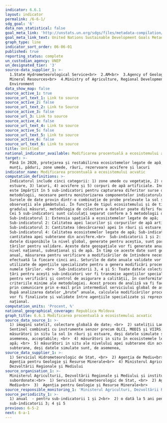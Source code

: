 ```yaml
---
indicator: 6.6.1
layout: indicator
permalink: /6-6-1/
sdg_goal: '6'
data_non_statistical: false
goal_meta_link: 'http://unstats.un.org/sdgs/files/metadata-compilation/Metadata-Goal-6.pdf'
goal_meta_link_text: United Nations Sustainable Development Goals Metadata (pdf 428kB)
graph_type: line
indicator_sort_order: 06-06-01
published: true
reporting_status: complete
un_custodian_agency: UNEP
un_designated_tier: '3'
source-data_supplier_1: >-
  1.State Hydrometeorological Service<br>  2.AM<br>  3.Agency of Geology and
  Mineral Resources<br>  4.Ministry of Agriculture, Regional Development and
  Environment
data_show_map: false
source_active_1: true
source_url_text_1: Link to source
source_active_2: false
source_url_text_2: Link to Source
source_active_3: false
source_url_3: Link to source
source_active_4: false
source_url_text_4: Link to source
source_active_5: false
source_url_text_5: Link to source
source_active_6: false
source_url_text_6: Link to source
title: Untitled
national_indicator_available: Modificarea procentuală a ecosistemului acvatic
target: >-
  Până în 2020, protejarea și restabilirea ecosistemelor legate de apă, inclusiv
  munți, păduri, zone umede, râuri, rezervoare acvifere și lacuri
indicator_name: Modificarea procentuală a ecosistemului acvatic
computation_definitions: >-
  Indicatorul include cinci categorii: 1) zone umede cu vegetație, 2) râuri și
  estuare, 3) lacuri, 4) acvifere și 5) corpuri de apă artificiale. Indicatorul
  este împărțit în 5 sub-indicatori pentru capturarea diferitor surse de date și
  metodologii, necesare pentru monitorizarea componentelor indicatorului.
  Sursele de date provin dintr-o combinație de probe prelevate la sol și
  observații ale pământului. În funcție de tipul ecosistemului și de tipul
  gradului măsurat, metodologia de colectare a datelor poate diferi foarte mult.
  Cei 5 sub-indicatori sunt calculați separat conform a 5 metodologii diferite:
  Sub-indicatorul 1: Extensia spațială a ecosistemelor legate de apă;
  Sub-indicatorul 2: Calitatea apei lacurilor și corpurilor de apă artificiale;
  Sub-indicatorul 3: Cantitatea (descărcarea) apei în râuri și estuare;
  Sub-indicatorul 4: Calitatea ecosistemelor legate de apă; Sub-indicatorul 5:
  cantitatea apei subterane din acvifere.<br>  Sub-indicatorii 1 și 2: Toate
  datele disponibile la nivel global, generate pentru aceștia, sunt partajate
  țărilor pentru validare. Aceste date geospațiale vor fi generate anual la
  nivel național, subnațional și de apă. În timp ce aceste date sunt generate
  anual, măsurarea pentru verificare a modificărilor de întindere necesită a fi
  efectuată la fiecare cinci ani. Seturile de date anuale validate vor fi
  utilizate de agențiile specializate pentru a genera modificări procentuale în
  numele țărilor. <br>  Sub-indicatorii 3, 4 și 5: Toate datele colectate în
  țări pentru acești sub-indicatori vor fi transmise agențiilor specializate
  pentru verificări și control de asigurare a calității, în conformitate cu
  criteriile minime ale metodologiei. Acest proces de analiză va fi facilitat
  prin comunicare prin e-mail prin intermediul serviciului global de asistență.
  După analizarea datelor „brute” anuale, calculele modificărilor procentuale
  vor fi finalizate și validate între agențiile specializate și reprezentantul
  național.
computation_units: 'Procent, %'
national_geographical_coverage: Republica Moldova
graph_title: 6.6.1 Modificarea procentuală a ecosistemului acvatic
source_data_source_1: >-
  1) imagini satelit, colectare globală de date; <br>  2) sateliții Landsat și
  Sentinel combinați cu instrumente senzor precum OLCI, MODIS și VIIRS; <br>  3)
  măsurători in situ la sol în râuri și estuare, deși datele simulate sunt, de
  asemenea, acceptabile; <br>  4) măsurători in situ în ecosistemele legate de
  apă; <br>  5) măsurători in situ ale nivelului apei subterane din acvifere
  subterane, deși datele simulate sunt, de asemenea,
source_data_supplier_1: >-
  1) Serviciul Hidrometeorologic de Stat, <br>  2) Agenţia de Mediu<br>  3) 
  Agenția pentru Geologie și Resurse Minerale<br>  4) Ministerul Agriculturii,
  Dezvoltării Regionale și Mediului
source_organisation_1: >-
  Ministerul Agriculturii, Dezvoltării Regionale și Mediului și instituțiile
  subordonate:<br>  1) Serviciul Hidrometeorologic de Stat, <br>  2) Agenţia de
  Mediu<br>  3)  Agenția pentru Geologie și Resurse Minerale<br> 
source_responsible_monitoring_1: 'Ministerul Agriculturi, Dezvoltării Regionale și Mediului'
source_periodicity_1: >-
  1) anual  - pentru sub-indicatorii 1 și 2<br>  2) o dată la 5 ani pentru
  sub-indicatorii 3; 4 și 5
previous: 6-5-2
next: 6-a-1
---
```

